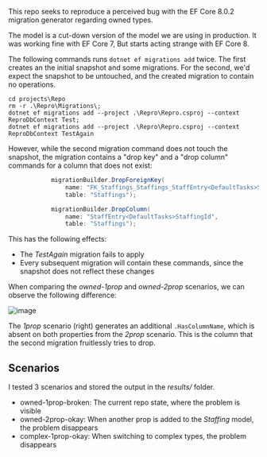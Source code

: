 ﻿This repo seeks to reproduce a perceived bug with the EF Core 8.0.2 migration generator regarding owned types.

The model is a cut-down version of the model we are using in production. It was working fine with EF Core 7,
But starts acting strange with EF Core 8.

The following commands runs `dotnet ef migrations add` twice. The first creates an the initial snapshot and some migrations.
For the second, we'd expect the snapshot to be untouched, and the created migration to contain no operations.

```
cd projects\Repo
rm -r .\Repro\Migrations\; 
dotnet ef migrations add --project .\Repro\Repro.csproj --context ReproDbContext Test; 
dotnet ef migrations add --project .\Repro\Repro.csproj --context ReproDbContext TestAgain
```

However, while the second migration command does not touch the snapshot, the migration contains a "drop key" and
a "drop column" commands for a column that does not exist:

```csharp
            migrationBuilder.DropForeignKey(
                name: "FK_Staffings_Staffings_StaffEntry<DefaultTasks>StaffingId",
                table: "Staffings");

            migrationBuilder.DropColumn(
                name: "StaffEntry<DefaultTasks>StaffingId",
                table: "Staffings");
```

This has the following effects:
* The *TestAgain* migration fails to apply
* Every subsequent migration will contain these commands, since the snapshot does not reflect these changes

When comparing the *owned-1prop* and *owned-2prop* scenarios, we can observe the following difference:

![image](https://github.com/tourn/efcore8-owned-types-repro/assets/2150982/9711be01-71b2-4da6-baa7-b2388fb53d0b)

The *1prop* scenario (right) generates an additional `.HasColumnName`, which is absent on both properties from 
the *2prop* scenario. This is the column that the second migration fruitlessly tries to drop.

## Scenarios
I tested 3 scenarios and stored the output in the *results/* folder.

* owned-1prop-broken: The current repo state, where the problem is visible
* owned-2prop-okay: When another prop is added to the *Staffing* model, the problem disappears
* complex-1prop-okay: When switching to complex types, the problem disappears
